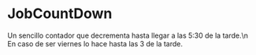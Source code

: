 # JobCountDown
Un sencillo contador que decrementa hasta llegar a las 5:30 de la tarde.\n
En caso de ser viernes lo hace hasta las 3 de la tarde.
